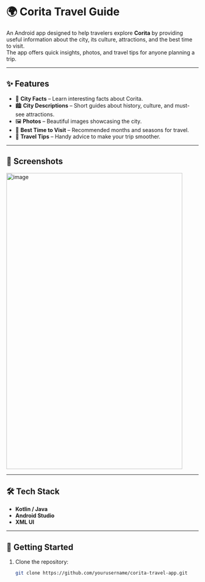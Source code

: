 # 🌍 Corita Travel Guide

An Android app designed to help travelers explore **Corita** by providing useful information about the city, its culture, attractions, and the best time to visit.  
The app offers quick insights, photos, and travel tips for anyone planning a trip.  

---

## ✨ Features
- 📖 **City Facts** – Learn interesting facts about Corita.  
- 🏙️ **City Descriptions** – Short guides about history, culture, and must-see attractions.  
- 🖼️ **Photos** – Beautiful images showcasing the city.  
- 📅 **Best Time to Visit** – Recommended months and seasons for travel.  
- 📌 **Travel Tips** – Handy advice to make your trip smoother.  

---

## 📱 Screenshots
<img width="461" height="775" alt="image" src="https://github.com/user-attachments/assets/29bd0653-ac97-418a-9781-a4d0514a4ad4" />

---

## 🛠️ Tech Stack
- **Kotlin / Java**  
- **Android Studio**  
- **XML UI**  

---

## 🚀 Getting Started
1. Clone the repository:  
   ```bash
   git clone https://github.com/yourusername/corita-travel-app.git
